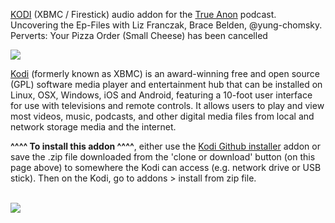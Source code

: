 <a href="kodi.tv">KODI<a> (XBMC / Firestick) audio addon for the <a href="https://podcasts.apple.com/us/podcast/trueanon/id1474001390">True Anon</a> podcast.<br> Uncovering the Ep-Files with Liz Franczak, Brace Belden, @yung-chomsky. Perverts: Your Pizza Order (Small Cheese) has been cancelled<br>

<img src="https://is1-ssl.mzstatic.com/image/thumb/Podcasts113/v4/a1/69/69/a1696978-3e23-8749-496d-98b92be1065f/mza_5835305534558847412.jpg/1200x630wp.png">

<a href="www.kodi.tv">Kodi</a> (formerly known as XBMC) is an award-winning free and open source (GPL) software media player and entertainment hub that can be installed on Linux, OSX, Windows, iOS and Android, featuring a 10-foot user interface for use with televisions and remote controls. It allows users to play and view most videos, music, podcasts, and other digital media files from local and network storage media and the internet.<br>

<b>^^^^ To install this addon ^^^^</b>, either use the <a href="https://www.tvaddons.co/github-browser-kodi/">Kodi Github installer</a> addon or save the .zip file downloaded from the 'clone or download' button (on this page above) to somewhere the Kodi can access (e.g. network drive or USB stick). Then on the Kodi, go to addons > install from zip file.<br>

<br><a href="http://www.kodi.tv"><img src="https://kodi.tv/sites/default/files/page/field_image/about--devices.jpg">
